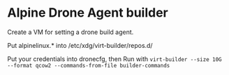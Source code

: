 # Alpine Drone Agent builder

Create a VM for setting a drone build agent.

Put alpinelinux.\* into /etc/xdg/virt-builder/repos.d/

Put your credentials into dronecfg, then
Run with `virt-builder --size 10G --format qcow2 --commands-from-file builder-commands`
